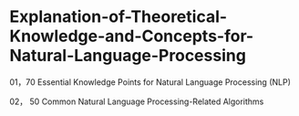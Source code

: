 # Explanation-of-Theoretical-Knowledge-and-Concepts-for-Natural-Language-Processing

01，70 Essential Knowledge Points for Natural Language Processing (NLP)

02， 50 Common Natural Language Processing-Related Algorithms
